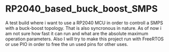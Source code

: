 # RP2040_based_buck_boost_SMPS
 A test build where i want to use a RP2040 MCU in order to controll a SMPS with a buck-boost topology. That is also syncronous in nature. As of now i am not sure how fast it can run and what are the absolute maximum operation parameters. Also I will try to make this project run with FreeRTOS or use PIO in order to free the un used pins for other uses.
